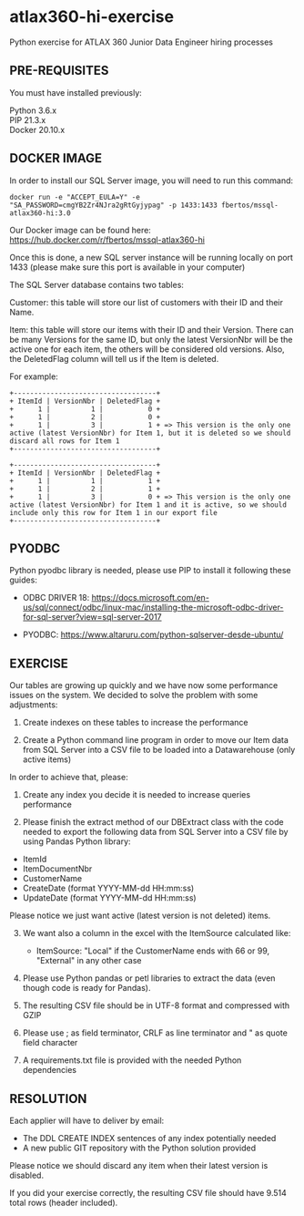# atlax360-hi-exercise

Python exercise for ATLAX 360 Junior Data Engineer hiring processes


PRE-REQUISITES
--------------

You must have installed previously:

Python 3.6.x
<br>
PIP 21.3.x
<br>
Docker 20.10.x




DOCKER IMAGE
------------

In order to install our SQL Server image, you will need to run this command:

```
docker run -e "ACCEPT_EULA=Y" -e "SA_PASSWORD=cmgYB2Zr4NJra2gRtGyjypag" -p 1433:1433 fbertos/mssql-atlax360-hi:3.0
```

Our Docker image can be found here:
https://hub.docker.com/r/fbertos/mssql-atlax360-hi

Once this is done, a new SQL server instance will be running locally on port 1433 (please make sure this port is available in your computer)


The SQL Server database contains two tables:

Customer: this table will store our list of customers with their ID and their Name.

Item: this table will store our items with their ID and their Version. There can be many Versions for the same ID, but only the latest VersionNbr will be the active one for each item, the others will be considered old versions.
Also, the DeletedFlag column will tell us if the Item is deleted.
      
For example:
```
+-----------------------------------+
+ ItemId | VersionNbr | DeletedFlag +
+      1 |          1 |           0 +
+      1 |          2 |           0 + 
+      1 |          3 |           1 + => This version is the only one active (latest VersionNbr) for Item 1, but it is deleted so we should discard all rows for Item 1
+-----------------------------------+
```

```
+-----------------------------------+
+ ItemId | VersionNbr | DeletedFlag +
+      1 |          1 |           1 +
+      1 |          2 |           1 + 
+      1 |          3 |           0 + => This version is the only one active (latest VersionNbr) for Item 1 and it is active, so we should include only this row for Item 1 in our export file
+-----------------------------------+
```



PYODBC
------

Python pyodbc library is needed, please use PIP to install it following these guides:

- ODBC DRIVER 18: https://docs.microsoft.com/en-us/sql/connect/odbc/linux-mac/installing-the-microsoft-odbc-driver-for-sql-server?view=sql-server-2017

- PYODBC: https://www.altaruru.com/python-sqlserver-desde-ubuntu/



EXERCISE
--------

Our tables are growing up quickly and we have now some performance issues on the system. We decided to solve the problem with some adjustments:

1. Create indexes on these tables to increase the performance

2. Create a Python command line program in order to move our Item data from SQL Server into a CSV file to be loaded into a Datawarehouse (only active items)


In order to achieve that, please:

1. Create any index you decide it is needed to increase queries performance

2. Please finish the extract method of our DBExtract class with the code needed to export the following data from SQL Server into a CSV file by using Pandas Python library:
  - ItemId
  - ItemDocumentNbr
  - CustomerName
  - CreateDate (format YYYY-MM-dd HH:mm:ss)
  - UpdateDate (format YYYY-MM-dd HH:mm:ss)

Please notice we just want active (latest version is not deleted) items. 

3. We want also a column in the excel with the ItemSource calculated like:
   - ItemSource: "Local" if the CustomerName ends with 66 or 99, "External" in any other case

4. Please use Python pandas or petl libraries to extract the data (even though code is ready for Pandas).

5. The resulting CSV file should be in UTF-8 format and compressed with GZIP

6. Please use ; as field terminator, CRLF as line terminator and " as quote field character

7. A requirements.txt file is provided with the needed Python dependencies


RESOLUTION
----------

Each applier will have to deliver by email:
  - The DDL CREATE INDEX sentences of any index potentially needed
  - A new public GIT repository with the Python solution provided

Please notice we should discard any item when their latest version is disabled.

If you did your exercise correctly, the resulting CSV file should have 9.514 total rows (header included).



